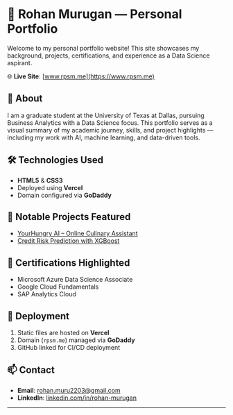# 💼 Rohan Murugan — Personal Portfolio

Welcome to my personal portfolio website! This site showcases my background, projects, certifications, and experience as a Data Science aspirant.

🌐 **Live Site**: [www.rpsm.me](https://www.rpsm.me)

## 📌 About
I am a graduate student at the University of Texas at Dallas, pursuing Business Analytics with a Data Science focus. This portfolio serves as a visual summary of my academic journey, skills, and project highlights — including my work with AI, machine learning, and data-driven tools.

## 🛠️ Technologies Used
- **HTML5** & **CSS3**
- Deployed using **Vercel**
- Domain configured via **GoDaddy**

## 🔗 Notable Projects Featured
- [YourHungry AI – Online Culinary Assistant](https://www.yourhungry.net)
- [Credit Risk Prediction with XGBoost](https://github.com/mrohan2203/credit-risk-prediction)

## 🧠 Certifications Highlighted
- Microsoft Azure Data Science Associate
- Google Cloud Fundamentals
- SAP Analytics Cloud

## 🚀 Deployment
1. Static files are hosted on **Vercel**
2. Domain (`rpsm.me`) managed via **GoDaddy**
3. GitHub linked for CI/CD deployment

## 📫 Contact
- **Email**: rohan.muru2203@gmail.com  
- **LinkedIn**: [linkedin.com/in/rohan-murugan](https://linkedin.com/in/rohan-murugan)

---

